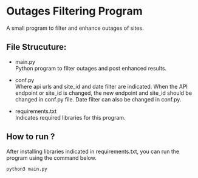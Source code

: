 # Outages Filtering Program
A small program to filter and enhance outages of sites.

## File Strucuture:
- main.py  
Python program to filter outages and post enhanced results.

- conf.py  
Where api urls and site_id and date filter are indicated. 
When the API endpoint or site_id is changed, the new endpoint and site_id should be changed in conf.py file. Date filter can also be changed in conf.py.

- requirements.txt  
Indicates required libraries for this program.

## How to run ?
After installing libraries indicated in requirements.txt, you can run the program using the command below.

```python
python3 main.py
```
